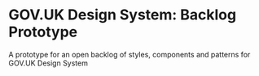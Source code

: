 # GOV.UK Design System: Backlog Prototype

A prototype for an open backlog of styles, components and patterns for GOV.UK Design System
